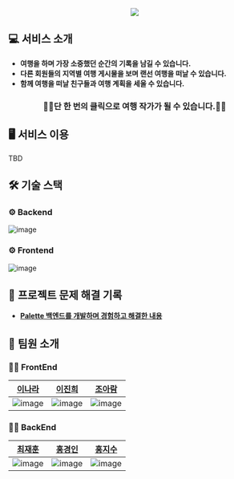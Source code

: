 
<p align="center">
  <img src="https://user-images.githubusercontent.com/87312401/141249127-838af121-b0a4-4303-b5c2-2080265ee645.png"/>
</p>

## 💻 서비스 소개
* **여행을 하며 가장 소중했던 순간의 기록을 남길 수 있습니다.**
* **다른 회원들의 지역별 여행 게시물을 보며 랜선 여행을 떠날 수 있습니다.**
* **함께 여행을 떠날 친구들과 여행 계획을 세울 수 있습니다.**
### <center>👩‍💼단 한 번의 클릭으로 여행 작가가 될 수 있습니다.👨‍💼</center>

## 🖥 서비스 이용
TBD

## 🛠 기술 스택
### ⚙️ Backend
![image](https://user-images.githubusercontent.com/87312401/141252508-af934ed5-99ae-4e13-b25f-38bd338c81de.png)

### ⚙️ Frontend
![image](https://user-images.githubusercontent.com/87312401/141253173-db6d0c28-0108-4600-9610-b7e3b03480cb.png)

## 🔑 프로젝트 문제 해결 기록
* **[Palette 백엔드를 개발하며 경험하고 해결한 내용](https://github.com/jayjaehunchoi/JavaStudy/tree/main/SpringBootProject)**

## 🕺 팀원 소개
### 🙋‍♀️ FrontEnd
|[이나라](https://github.com/01Lrzr)|[이진희](https://github.com/jjinheeWorld)|[조아람](https://github.com/che2rish)|
|--|--|--|
|![image](https://user-images.githubusercontent.com/87312401/141253987-b82269ed-22c8-4b9d-94c2-a541d84997f4.png)|![image](https://user-images.githubusercontent.com/87312401/141253882-293f7557-759b-4acc-8dee-80cd67f9adb4.png)|![image](https://user-images.githubusercontent.com/87312401/141254085-758b1732-2c21-4864-be9f-d097fa01bec6.png)|

### 🙋‍♂️ BackEnd
|[최재훈](https://github.com/jayjaehunchoi)|[홍경인](https://github.com/HongKyoungIn)|[홍지수](https://github.com/jisooHong)|
|--|--|--|
|![image](https://user-images.githubusercontent.com/87312401/141254776-f26f40be-c421-4eb1-85cf-ef0a408608b3.png)|![image](https://user-images.githubusercontent.com/87312401/141254879-eb10a544-f07e-4bca-a48c-3e1c2ae72ed4.png)|![image](https://user-images.githubusercontent.com/87312401/141254970-33c095f3-aeb5-4278-a0b5-659a07aac605.png)|